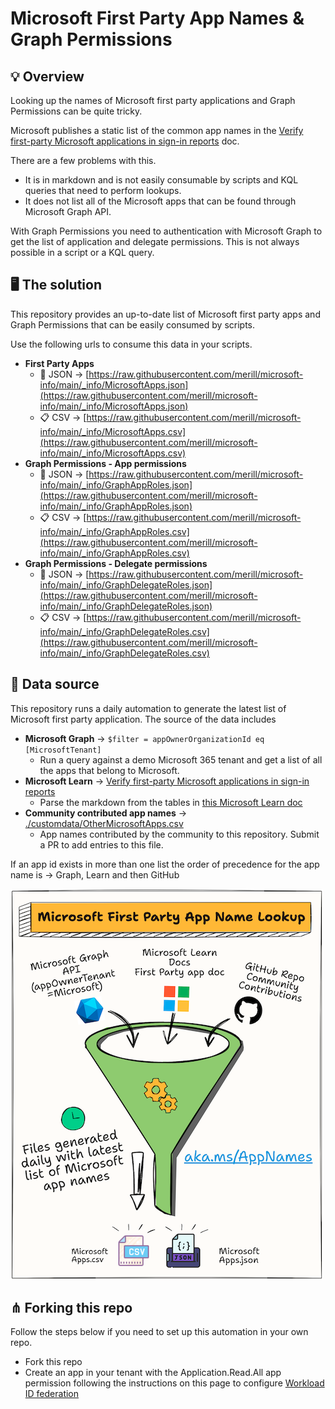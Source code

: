 # Microsoft First Party App Names & Graph Permissions

## 💡 Overview

Looking up the names of Microsoft first party applications and Graph Permissions can be quite tricky.

Microsoft publishes a static list of the common app names in the [Verify first-party Microsoft applications in sign-in reports](https://learn.microsoft.com/troubleshoot/azure/active-directory/verify-first-party-apps-sign-in) doc.

There are a few problems with this.

* It is in markdown and is not easily consumable by scripts and KQL queries that need to perform lookups.
* It does not list all of the Microsoft apps that can be found through Microsoft Graph API.

With Graph Permissions you need to authentication with Microsoft Graph to get the list of application and delegate permissions. This is not always possible in a script or a KQL query.

## 🖥️ The solution

This repository provides an up-to-date list of Microsoft first party apps and Graph Permissions that can be easily consumed by scripts.

Use the following urls to consume this data in your scripts.

* **First Party Apps**
  * :diamond_shape_with_a_dot_inside: JSON → [https://raw.githubusercontent.com/merill/microsoft-info/main/_info/MicrosoftApps.json](https://raw.githubusercontent.com/merill/microsoft-info/main/_info/MicrosoftApps.json)
  * :clipboard:  CSV → [https://raw.githubusercontent.com/merill/microsoft-info/main/_info/MicrosoftApps.csv](https://raw.githubusercontent.com/merill/microsoft-info/main/_info/MicrosoftApps.csv)
* **Graph Permissions - App permissions**
  * :diamond_shape_with_a_dot_inside: JSON → [https://raw.githubusercontent.com/merill/microsoft-info/main/_info/GraphAppRoles.json](https://raw.githubusercontent.com/merill/microsoft-info/main/_info/GraphAppRoles.json)
  * :clipboard:  CSV → [https://raw.githubusercontent.com/merill/microsoft-info/main/_info/GraphAppRoles.csv](https://raw.githubusercontent.com/merill/microsoft-info/main/_info/GraphAppRoles.csv)
* **Graph Permissions - Delegate permissions**
  * :diamond_shape_with_a_dot_inside: JSON → [https://raw.githubusercontent.com/merill/microsoft-info/main/_info/GraphDelegateRoles.json](https://raw.githubusercontent.com/merill/microsoft-info/main/_info/GraphDelegateRoles.json)
  * :clipboard:  CSV → [https://raw.githubusercontent.com/merill/microsoft-info/main/_info/GraphDelegateRoles.csv](https://raw.githubusercontent.com/merill/microsoft-info/main/_info/GraphDelegateRoles.csv)

## 📘 Data source

This repository runs a daily automation to generate the latest list of Microsoft first party application. The source of the data includes

* **Microsoft Graph** → `$filter = appOwnerOrganizationId eq [MicrosoftTenant]`
  * Run a query against a demo Microsoft 365 tenant and get a list of all the apps that belong to Microsoft.
* **Microsoft Learn** → [Verify first-party Microsoft applications in sign-in reports](https://learn.microsoft.com/troubleshoot/azure/active-directory/verify-first-party-apps-sign-in)
  * Parse the markdown from the tables in [this Microsoft Learn doc](https://learn.microsoft.com/troubleshoot/azure/active-directory/verify-first-party-apps-sign-in)
* **Community contributed app names** → [./customdata/OtherMicrosoftApps.csv](/customdata/OtherMicrosoftApps.csv)
  *  App names contributed by the community to this repository. Submit a PR to add entries to this file.

If an app id exists in more than one list the order of precedence for the app name is → Graph, Learn and then GitHub

![Image with a funnel illustrating the three data sources and the two output files.](/assets/overview.png)

## ⋔ Forking this repo

Follow the steps below if you need to set up this automation in your own repo.
* Fork this repo
* Create an app in your tenant with the Application.Read.All app permission following the instructions on this page to configure [Workload ID federation](https://github.com/marketplace/actions/azure-ad-workload-identity-federation)



